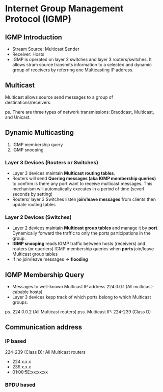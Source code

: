 # Internet Group Management Protocol (IGMP)
## IGMP Introduction

- Stream Source: Multicast Sender
- Receiver: Hosts
- IGMP is operated on layer 2 switches and layer 3 routers/switches. It allows stram source transmits information to a selected and dynamic group of receivers by referring one Multicasting IP address.

## Multicast
Multicast allows source send messages to a group of destinations/receivers.

ps. There are three types of network transmissions: Braodcast, Multicast, and Unicast.

## Dynamic Multicasting
1. IGMP membership query
2. IGMP snooping

### Layer 3 Devices (Routers or Switches)
- Layer 3 devices maintain **Multicast routing tables**. 
- Routers will send **Quering messages (aka IGMP membership queries)** to confirm is there any port want to receive multicast messages. This mechanism will automatically executes in a period of time (severl seconds by setting)
- Routers/ layer 3 Switches listen **join/leave messages** from clients then update routing tables

### Layer 2 Devices (Switches)
- Layer 2 devices maintain **Multicast group tables** and manage it by **port**. Dynamically forward the traffic to only the ports participations in the group.
- **IGMP snooping** reads IGMP traffic between hosts (receivers) and routers (or queriers) IGMP membership queries when **ports** join/leave Multicast group tables
- If no join/leave messages -> **flooding**

## IGMP Membership Query
- Messages to well-known Multicast IP address 224.0.0.1 (All multicast-cabable hosts)
- Layer 3 devices kepp track of which ports belong to which Multicast groups.

ps. 224.0.0.2 (All Multicast routers)
pss. Multicast IP: 224-239 (Class D)

## Communication address
### IP based
224-239 (Class D): All Multicast routers
- 224.x.x.x
- 239.x.x.x
- 01:00:5E:xx:xx:xx
### BPDU based

